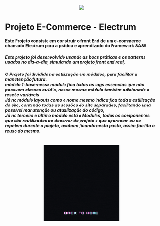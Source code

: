 <div align="center">
<img  height="180em" align="center" src="https://cdn.jsdelivr.net/gh/devicons/devicon/icons/sass/sass-original.svg" />
</div>

#

# Projeto E-Commerce - Electrum 

#### Este Projeto consiste em construir o front End de um e-commerce chamado Electrum para a prática e aprendizado do Framework SASS

##### Este projeto foi desenvolvido usando as boas práticas e os patterns usados no dia-a-dia, simulando um projeto front end real, 
##### O Projeto foi dividido na estilização em módulos, para facilitar a manutenção futura.<br> módulo 1-base:nesse módulo fica todas as tags essencias que não possuem classes ou id's, nesse mesmo módulo também adicionado o reset e variáveis<br>Já no módulo layouts como o nome mesmo indica fica toda a estilização do site, contendo todas as sessões do site separadas, facilitando uma possível manutenção ou atualização do código,<br>Já no terceiro e último módulo está o Modules, todos os componentes que são reutilizados ao decorrer do projeto e que aparecem ou se repetem durante o projeto, acabam ficando nesta pasta, assim facilita o reuso do mesmo.


#
  <div align="center">
<a  href="https://github.com/LeandroDukievicz" target="_blank"><img  height="250em"src="https://github.com/LeandroDukievicz/LeandroDukievicz/blob/main/gif%20btn%20git.gif" target="_blank">
</div>     
